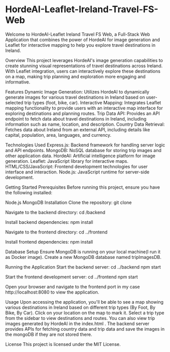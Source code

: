 # HordeAI-Leaflet-Ireland-Travel-FS-Web
Welcome to HordeAI-Leaflet Ireland Travel FS Web, a Full-Stack Web Application that combines the power of HordeAI for image generation and Leaflet for interactive mapping to help you explore travel destinations in Ireland.

Overview
This project leverages HordeAI's image generation capabilities to create stunning visual representations of travel destinations across Ireland. With Leaflet integration, users can interactively explore these destinations on a map, making trip planning and exploration more engaging and informative.

Features
Dynamic Image Generation: Utilizes HordeAI to dynamically generate images for various travel destinations in Ireland based on user-selected trip types (foot, bike, car).
Interactive Mapping: Integrates Leaflet mapping functionality to provide users with an interactive map interface for exploring destinations and planning routes.
Trip Data API: Provides an API endpoint to fetch data about travel destinations in Ireland, including information such as name, location, and description.
Country Data Retrieval: Fetches data about Ireland from an external API, including details like capital, population, area, languages, and currency.

Technologies Used
Express.js: Backend framework for handling server logic and API endpoints.
MongoDB: NoSQL database for storing trip images and other application data.
HordeAI: Artificial intelligence platform for image generation.
Leaflet: JavaScript library for interactive maps.
HTML/CSS/JavaScript: Frontend development technologies for user interface and interaction.
Node.js: JavaScript runtime for server-side development.

Getting Started
Prerequisites
Before running this project, ensure you have the following installed:

Node.js
MongoDB
Installation
Clone the repository:
git clone [<repository-url>](https://github.com/Ranavishay/HordeAI-Leaflet-Ireland-Travel-FS-Web)

Navigate to the backend directory:
cd <repository-name>/backend

Install backend dependencies:
npm install

Navigate to the frontend directory:
cd ../frontend

Install frontend dependencies:
npm install

Database Setup
Ensure MongoDB is running on your local machine(I run it as Docker image).
Create a new MongoDB database named tripImagesDB.

Running the Application
Start the backend server:
cd ../backend
npm start

Start the frontend development server:
cd ../frontend
npm start

Open your browser and navigate to the frontend port in my case http://localhost:8080 to view the application.

Usage
Upon accessing the application, you'll be able to see a map showing various destinations in Ireland based on different trip types (By Foot, By Bike, By Car).
Click on your location on the map to mark it.
Select a trip type from the sidebar to view destinations and routes.
You can also view trip images generated by HordeAI in the index.html .
The backend server provides APIs for fetching country data and trip data and save the images in the mongoDB if they are not stored there.

License
This project is licensed under the MIT License.

